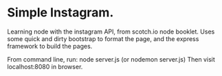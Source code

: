 # Simple Instagram.

Learning node with the instagram API, from scotch.io node booklet.
Uses some quick and dirty bootstrap to format the page, and the express framework to build the pages.

From command line, run: node server.js (or nodemon server.js)
Then visit localhost:8080 in browser.
